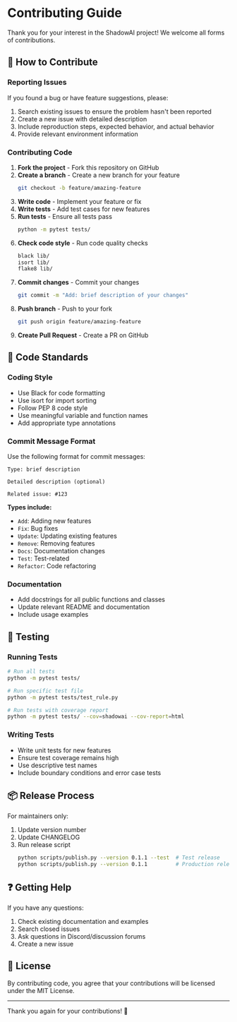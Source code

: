 # Contributing Guide

Thank you for your interest in the ShadowAI project! We welcome all forms of contributions.

## 🤝 How to Contribute

### Reporting Issues

If you found a bug or have feature suggestions, please:

1. Search existing issues to ensure the problem hasn't been reported
2. Create a new issue with detailed description
3. Include reproduction steps, expected behavior, and actual behavior
4. Provide relevant environment information

### Contributing Code

1. **Fork the project** - Fork this repository on GitHub
2. **Create a branch** - Create a new branch for your feature
   ```bash
   git checkout -b feature/amazing-feature
   ```
3. **Write code** - Implement your feature or fix
4. **Write tests** - Add test cases for new features
5. **Run tests** - Ensure all tests pass
   ```bash
   python -m pytest tests/
   ```
6. **Check code style** - Run code quality checks
   ```bash
   black lib/
   isort lib/
   flake8 lib/
   ```
7. **Commit changes** - Commit your changes
   ```bash
   git commit -m "Add: brief description of your changes"
   ```
8. **Push branch** - Push to your fork
   ```bash
   git push origin feature/amazing-feature
   ```
9. **Create Pull Request** - Create a PR on GitHub

## 📝 Code Standards

### Coding Style

- Use Black for code formatting
- Use isort for import sorting
- Follow PEP 8 code style
- Use meaningful variable and function names
- Add appropriate type annotations

### Commit Message Format

Use the following format for commit messages:

```
Type: brief description

Detailed description (optional)

Related issue: #123
```

**Types include:**
- `Add`: Adding new features
- `Fix`: Bug fixes
- `Update`: Updating existing features
- `Remove`: Removing features
- `Docs`: Documentation changes
- `Test`: Test-related
- `Refactor`: Code refactoring

### Documentation

- Add docstrings for all public functions and classes
- Update relevant README and documentation
- Include usage examples

## 🧪 Testing

### Running Tests

```bash
# Run all tests
python -m pytest tests/

# Run specific test file
python -m pytest tests/test_rule.py

# Run tests with coverage report
python -m pytest tests/ --cov=shadowai --cov-report=html
```

### Writing Tests

- Write unit tests for new features
- Ensure test coverage remains high
- Use descriptive test names
- Include boundary conditions and error case tests

## 📦 Release Process

For maintainers only:

1. Update version number
2. Update CHANGELOG
3. Run release script
   ```bash
   python scripts/publish.py --version 0.1.1 --test  # Test release
   python scripts/publish.py --version 0.1.1         # Production release
   ```

## ❓ Getting Help

If you have any questions:

1. Check existing documentation and examples
2. Search closed issues
3. Ask questions in Discord/discussion forums
4. Create a new issue

## 📄 License

By contributing code, you agree that your contributions will be licensed under the MIT License.

---

Thank you again for your contributions! 🎉 